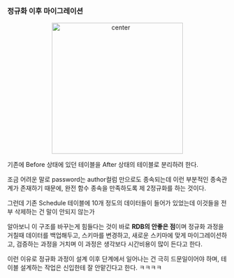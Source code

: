 ### 정규화 이후 마이그레이션

<div align="center">
<img width="300" alt="center" src="https://github.com/user-attachments/assets/307f76d4-608b-4009-bd64-ef5e70f19ffb" />
</div>

기존에 Before 상태에 있던 테이블을 After 상태의 테이블로 분리하려 한다.

조금 어려운 말로 password는 author컬럼 만으로도 종속되는데 이런 부분적인 종속관계가 존재하기 때문에, 완전 함수 종속을 만족하도록 제 2정규화를 하는 것이다.

그런데 기존 Schedule 테이블에 10개 정도의 데이터들이 들어가 있었는데 이것들을 전부 삭제하는 건 말이 안되지 않는가

알아보니 이 구조를 바꾸는게 힘들다는 것이 바로 **RDB의 안좋은 점**이며 정규화 과정을 거칠때 데이터를 백업해두고, 스키마를 변경하고, 새로운 스키마에 맞게 마이그레이션하고,
검증하는 과정을 거치며 이 과정은 생각보다 시간비용이 많이 든다고 한다.

이런 이유로 정규화 과정이 설계 이후 단계에서 일어나는 건 극히 드문일이어야 하며, 테이블 설계하는 작업은 신입한테 잘 안맡긴다고 한다. ㅋㅋㅋㅋ